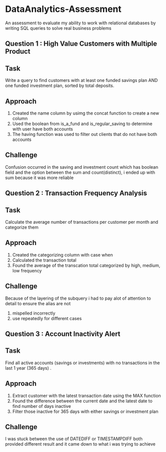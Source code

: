 # DataAnalytics-Assessment
An assessment to evaluate my ability to work with relational databases by writing SQL queries to solve real business problems
## Question 1 : High Value Customers with Multiple Product
## Task 
Write a query to find customers with at least one funded savings plan AND one funded investment plan, sorted by total deposits.
## Approach
1. Created the name column by usimg the concat function to create a new column
2. Used the boolean from is_a_fund and is_regular_saving to determine with user have both accounts
3. The having function was used to filter out clients that do not have both accounts
## Challenge
Confusion occurred in the saving and investment count which has boolean field and the option between the sum and count(distinct), i ended up with sum because it was more reliable
## Question 2 : Transaction Frequency Analysis
## Task 
Calculate the average number of transactions per customer per month and categorize them
## Approach
1. Created the categorizing column with case when
2. Calculated the transaction total
3. Found the average of the transcation total categorized by high, medium, low frequency
## Challenge
Because of the layering of the subquery i had to pay alot of attention to detail to ensure the alias are not
1. mispelled incorrectly
2. use repeatedly for different cases
## Question 3 : Account Inactivity Alert
## Task 
Find all active accounts (savings or investments) with no transactions in the last 1 year (365 days) .
## Approach
1. Extract customer with the latest transaction date using the MAX function
2. Found the difference between the current date and the latest date to find number of days inactive
3. Filter those inactive for 365 days with either savings or investment plan
## Challenge
I was stuck between the use of DATEDIFF or TIMESTAMPDIFF both provided different result and it came down to what i was trying to achieve 
